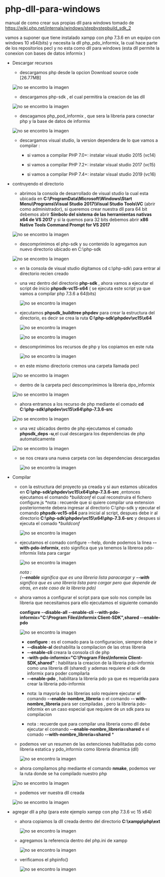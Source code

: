 # php-dll-para-windows
manual de como crear sus propias dll para windows tomado de https://wiki.php.net/internals/windows/stepbystepbuild_sdk_2

vamos a suponer que tiene instalado xampp con php 7.3.6 en un equipo con windows 10 x64(bits) y necesita la dll php_pdo_informix, la cual hace parte de los repositorios pecl y no esta como dll para windows (esta dll permite la conexion con bases de datos informix )

- Descargar recursos
    - descargamos php  desde la opcion Download source code [26.77MB]
    
    ![no se encontro la imagen](https://raw.githubusercontent.com/JHONF2078/php-dll-para-windows/master/img/1-recursos_php.PNG)
  
   - descargamos php-sdk , el cual permitira la creacion de las dll
  
    ![no se encontro la imagen](https://raw.githubusercontent.com/JHONF2078/php-dll-para-windows/master/img/2-php_sdk.PNG)
  
   - descagamos php_pod_informix , que sera la libreria para conectar php y la base de datos de informix
    
    ![no se encontro la imagen](https://raw.githubusercontent.com/JHONF2078/php-dll-para-windows/master/img/3-pdo_inf_pecl.PNG)
    
   - descargamos visual studio, la version dependera de lo que vamos a compilar :
    
       - si vamos a compilar  PHP 7.0+: instalar visual studio 2015 (vc14)

       - si vamos a compilar  PHP 7.2+: instalar visual studio 2017 (vc15)
       
       - si vamos a compilar  PHP 7.4+: instalar visual studio 2019 (vc16)
   
   
   
   
    
- contruyendo el directorio

   - abrimos la consola de desarrollado de visual studio la cual esta ubicada en **C:\ProgramData\Microsoft\Windows\Start Menu\Programs\Visual Studio 2017\Visual Studio Tools\VC** (abrir como administrador), si queremos crear nuestra dll para 64 bit debemos abrir **Símbolo del sistema de las herramientas nativas x64 de VS 2017**  y si la quemos para 32 bits debemos abrir **x86 Native Tools Command Prompt for VS 2017**
   
   ![no se encontro la imagen](https://raw.githubusercontent.com/JHONF2078/php-dll-para-windows/master/img/4-cmd_vs2017.PNG)
    
    
   - descomprimimos el php-sdk  y su contenido lo agregamos  aun nuevo directorio ubicado en  C:\php-sdk
   
    ![no se encontro la imagen](https://raw.githubusercontent.com/JHONF2078/php-dll-para-windows/master/img/5-ruta_phpsdk.PNG)
    
   
   -  en la consola de visual studio digitamos  cd c:\php-sdk\ para  entrar al directorio recien creado
   
   - una vez dentro del directorio **php-sdk** , ahora vamos a ejecutar el script de inicio  **phpsdk-vc15-x64** ( se ejecuta este script ya que vamos a compilar php 7.3.6 a 64(bits) 
   
    
     ![no se encontro la imagen](https://raw.githubusercontent.com/JHONF2078/php-dll-para-windows/master/img/6-iniciar_script.PNG)
 
   
   
   - ejecutamos **phpsdk_buildtree phpdev** para crear la estructura del directorio, es decir se crea la ruta
   **C:\php-sdk\phpdev\vc15\x64**
   
     ![no se encontro la imagen](https://raw.githubusercontent.com/JHONF2078/php-dll-para-windows/master/img/7-estructura.PNG)
     
     ![no se encontro la imagen](https://raw.githubusercontent.com/JHONF2078/php-dll-para-windows/master/img/8-estructura2.PNG)
   
   - descomprimimos los recursos de php y los copiamos en este ruta
   
     ![no se encontro la imagen](https://raw.githubusercontent.com/JHONF2078/php-dll-para-windows/master/img/9-copiamos_php.PNG)
   
   - en este mismo directorio cremos una carpeta llamada pecl
   
   ![no se encontro la imagen](https://raw.githubusercontent.com/JHONF2078/php-dll-para-windows/master/img/10-crear_pecl.PNG)
   
   - dentro de la carpeta pecl descomprimimos la libreria  dpo_informix
   
    ![no se encontro la imagen](https://raw.githubusercontent.com/JHONF2078/php-dll-para-windows/master/img/11-copiamos_pdoinf.PNG)
   
    - ahora entramos  a los recurso de php mediante el comado  **cd C:\php-sdk\phpdev\vc15\x64\php-7.3.6-src**
   
     ![no se encontro la imagen](https://raw.githubusercontent.com/JHONF2078/php-dll-para-windows/master/img/12-carpeta_php.PNG)
   
    - una vez ubicados dentro de php ejecutamos el comado **phpsdk_deps -u**,el cual descargara los dependencias de php automaticamente
   
     ![no se encontro la imagen](https://raw.githubusercontent.com/JHONF2078/php-dll-para-windows/master/img/13-descargar_depend.PNG)
   
    - se nos creara una nueva carpeta con las dependencias descargadas
   
      ![no se encontro la imagen](https://raw.githubusercontent.com/JHONF2078/php-dll-para-windows/master/img/14-dependencias.PNG)


- Compilar 
   
   - con la estructura del proyecto ya creada  y si aun estamos ubicados en   **C:\php-sdk\phpdev\vc15\x64\php-7.3.6-src** ,entonces ejecutamos el comando **buildconf*  el cual reconstruira el fichero configure.js 
    *nota :  recuerde que si quiere compilar una extension posteriormente  debera ingresar al directorio C:\php-sdk y ejecutar el comando **phpsdk-vc15-x64** para inicial al script, despues debe ir al directorio **C:\php-sdk\phpdev\vc15\x64\php-7.3.6-src** y despues si ejecuta el comado **buildconf*
    
     ![no se encontro la imagen](https://raw.githubusercontent.com/JHONF2078/php-dll-para-windows/master/img/15-buildconf.PNG)

    
    - ejecutamos el comado configure --help, donde podemos la linea  **--with-pdo-informix**,  esto significa que ya tenemos la libreroa pdo-informix lista para cargar 
    
      ![no se encontro la imagen](https://raw.githubusercontent.com/JHONF2078/php-dll-para-windows/master/img/16-configure_help.PNG)
    
        *nota :    
        (**--enable** significa que es una libreria lista paracargar y **--with** significa que es una libreria lista para  cargar pero que depende de otras, en este caso de la libreria pdo)*
   
    
   - ahora vamos a configurar el script  para que solo nos compile las libreria que necesitamos para ello ejecutamos el siguiente comando 
    
     **configure --disable-all --enable-cli  --with-pdo-informix="C:\Program Files\Informix Client-SDK",shared --enable-pdo**
        
     
     ![no se encontro la imagen](https://raw.githubusercontent.com/JHONF2078/php-dll-para-windows/master/img/17-configuracion.PNG)
   
        
     - **configure** : es el comado para la configuracion, siempre debe ir
     - **--disable-al**  deshabilita la compilacion de las otras libreria
     - **--enable-cli**  creara la consola  cli de php
     - **-with-pdo-informix="C:\Program Files\Informix Client-SDK,shared"** :  habilitara la creacion de la libreria pdo-informix como una libreria dll (shared) y ademas requiere el sdk de informix para poder compilarla 
     - **--enable-pdo** , habilitara la libreria pdo ya que es requerida para crear la libreria pdo-informix
     
     * nota: la mayoria de las librerias solo requiere ejecutar el comando  **--enable-nombre_libreria** o el comando **--     with-nombre_libreria** para ser compiladas , pero la libreria pdo-informix en un caso especial que requiere de un sdk para su compilacion
     
     * nota : recuerde que para compilar una libreria como dll debe ejecutar el comando **--enable-nombre_libreria=shared** e el comado **--with-nombre_libreria=shared** *
           
           
  - podemos ver un resumen de las extenciones habilitadas pdo como libreria estatica y pdo_informix como libreria dinamica (dll)
  
    ![no se encontro la imagen](https://raw.githubusercontent.com/JHONF2078/php-dll-para-windows/master/img/18-ext_habilitadas.PNG)
  
  - ahora compilamos php mediante el comando **nmake**, podemos ver la ruta donde se ha compilado nuestro php
  
   ![no se encontro la imagen](https://raw.githubusercontent.com/JHONF2078/php-dll-para-windows/master/img/19-ruta_compilacion.PNG)
  
  - podemos ver nuestra dll creada
  
  ![no se encontro la imagen](https://raw.githubusercontent.com/JHONF2078/php-dll-para-windows/master/img/20-dll_creada.PNG)
  
  
- agregar dll a php (para este ejemplo xampp con php 7.3.6 vc 15 x64)
  
  - ahora copiamos la dll creada dentro del directorio **C:\xampp\php\ext**
  
    ![no se encontro la imagen](https://raw.githubusercontent.com/JHONF2078/php-dll-para-windows/master/img/21-dll_xammp.PNG)
  
  - agregamos la referencia dentro del php.ini de xampp
  
    ![no se encontro la imagen](https://raw.githubusercontent.com/JHONF2078/php-dll-para-windows/master/img/22-php_ini.PNG)
  
  
  - verificamos el phpinfo()
  
    ![no se encontro la imagen](https://raw.githubusercontent.com/JHONF2078/php-dll-para-windows/master/img/23.php_module.PNG)
  
  
  
  
  
  
  
  
           
    
    
    
    
    
    
   
   
   
   
   
     
   
   
   
   
   
   
   
  

  
   
   
   
    
  

    
    
    
    
  



 
